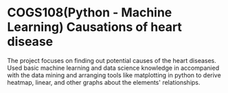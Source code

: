 # COGS108(Python - Machine Learning) Causations of heart disease
The project focuses on finding out potential causes of the heart diseases. Used basic machine learning and data science knowledge in accompanied with the data mining and arranging tools like matplotting in python to derive heatmap, linear, and other graphs about the elements' relationships.
